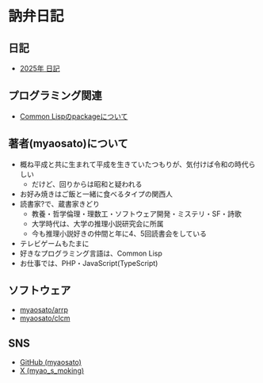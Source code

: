# 訥弁日記

## 日記
- [2025年 日記](/diary/2025/index.md)

## プログラミング関連
- [Common Lispのpackageについて](/common-lisp-package.md)

## 著者(myaosato)について
- 概ね平成と共に生まれて平成を生きていたつもりが、気付けば令和の時代らしい
    - だけど、回りからは昭和と疑われる
- お好み焼きはご飯と一緒に食べるタイプの関西人
- 読書家?で、蔵書家きどり
    - 教養・哲学倫理・理数工・ソフトウェア開発・ミステリ・SF・詩歌
    - 大学時代は、大学の推理小説研究会に所属
    - 今も推理小説好きの仲間と年に4、5回読書会をしている
- テレビゲームもたまに
- 好きなプログラミング言語は、Common Lisp
- お仕事では、PHP・JavaScript(TypeScript)

## ソフトウェア
- [myaosato/arrp](https://github.com/myaosato/arrp)
- [myaosato/clcm](https://github.com/myaosato/clcm)

## SNS
- [GitHub (myaosato)](https://github.com/myaosato)
- [X (myao_s_moking)](https://twitter.com/myao_s_moking)
